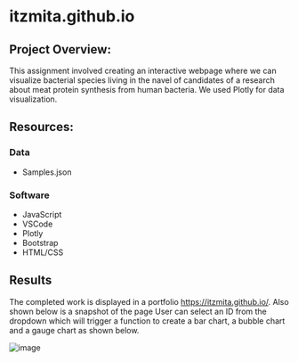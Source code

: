 # itzmita.github.io
## Project Overview:
This assignment involved creating an interactive webpage where we can visualize bacterial species living in the navel of candidates of a research about meat protein synthesis from human bacteria. We used Plotly for data visualization.

## Resources:
### Data
* Samples.json 
### Software
* JavaScript
* VSCode
* Plotly
* Bootstrap
* HTML/CSS

## Results
The completed work is displayed in a portfolio https://itzmita.github.io/.
Also shown below is a snapshot of the page
User can select an ID from the dropdown which will trigger a function to create a bar chart, a bubble chart and a gauge chart as shown below. 

![image](https://user-images.githubusercontent.com/3753839/175467359-1c819f46-78c6-4587-8827-cded7b70f48b.png)
